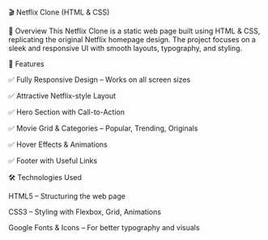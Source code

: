 🎬 Netflix Clone (HTML & CSS)


📌 Overview
This Netflix Clone is a static web page built using HTML & CSS, replicating the original Netflix homepage design. The project focuses on a sleek and responsive UI with smooth layouts, typography, and styling.



🚀 Features

✅ Fully Responsive Design – Works on all screen sizes

✅ Attractive Netflix-style Layout

✅ Hero Section with Call-to-Action

✅ Movie Grid & Categories – Popular, Trending, Originals

✅ Hover Effects & Animations

✅ Footer with Useful Links

🛠️ Technologies Used

HTML5 – Structuring the web page

CSS3 – Styling with Flexbox, Grid, Animations

Google Fonts & Icons – For better typography and visuals
